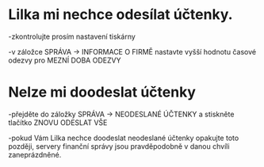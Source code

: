 # Lilka mi nechce odesílat účtenky.

-zkontrolujte prosím nastavení tiskárny

-v záložce SPRÁVA -&gt; INFORMACE O FIRMĚ nastavte vyšší hodnotu časové odezvy pro MEZNÍ DOBA ODEZVY



# Nelze mi doodeslat účtenky

-přejděte do záložky SPRÁVA -&gt; NEODESLANÉ ÚČTENKY a stiskněte tlačítko ZNOVU ODESLAT VŠE

-pokud Vám Lilka nechce doodeslat neodeslané účtenky opakujte toto později, servery finanční správy jsou pravděpodobně v danou chvíli zaneprázdněné.



